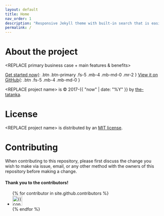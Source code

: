 ```yaml
---
layout: default
title: Home
nav_order: 1
description: "Responsive Jekyll theme with built-in search that is easily customizable and hosted on GitHub Pages."
permalink: /
---
```


# About the project

\<REPLACE primary business case + main features & benefits\>

[Get started now](#getting-started){: .btn .btn-primary .fs-5 .mb-4 .mb-md-0 .mr-2 } [View it on GitHub](https://github.com/the-tatanka/github-pages-jekyll-template){: .btn .fs-5 .mb-4 .mb-md-0 }

\<REPLACE project name\> is &copy; 2017-{{ "now" | date: "%Y" }} by [the-tatanka](https://github.com/the-tatanka/github-pages-jekyll-template).

# License

\<REPLACE project name\> is distributed by an [MIT license](https://github.com/the-tatanka/github-pages-jekyll-template/blob/master/LICENSE).

# Contributing

When contributing to this repository, please first discuss the change you wish to make via issue, email, or any other method with the owners of this repository before making a change.

#### Thank you to the contributors!

<ul class="list-style-none">
{% for contributor in site.github.contributors %}
  <li class="d-inline-block mr-1">
     <a href="{{ contributor.html_url }}"><img src="{{ contributor.avatar_url }}" width="32" height="32" alt="{{ contributor.login }}"/></a>
  </li>
{% endfor %}
</ul>
